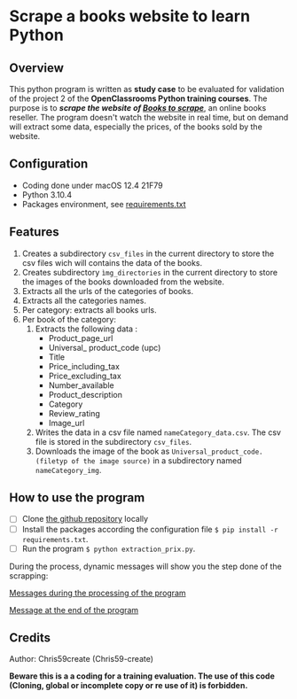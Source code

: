 # Scrape a books website to learn Python
## Overview
This python program is written as **study case** to be evaluated for validation of the project 2 of the **OpenClassrooms Python training courses**. The purpose is to ***scrape the website of [Books to scrape](http://books.toscrape.com/)***, an online books reseller. The program doesn't watch the website in real time, but on demand will extract some data, especially the prices, of the books sold by the website.

## Configuration
- Coding done under macOS 12.4 21F79
- Python 3.10.4
- Packages environment, see [requirements.txt](/requirements.txt)

## Features
1. Creates a subdirectory `csv_files` in the current directory to store the csv files wich will contains the data of the books.
2. Creates subdirectory `ìmg_directories` in the current directory to store the images of the books downloaded from the website.
3. Extracts all the urls of the categories of books.
4. Extracts all the categories names.
5. Per category: extracts all books urls.
6. Per book of the category:
    1. Extracts the following data :
          - Product_page_url
          - Universal_ product_code (upc)
          - Title
          - Price_including_tax
          - Price_excluding_tax
          - Number_available
          - Product_description
          - Category
          - Review_rating
          - Image_url
    2. Writes the data in a csv file named `nameCategory_data.csv`. The csv file is stored in the subdirectory `csv_files`.
    3. Downloads the image of the book as `Universal_product_code.(filetyp of the image source)` in a subdirectory named `nameCategory_img`.
               
## How to use the program
- [ ] Clone [the github repository](https://github.com/Chris59-create/ocr_python_projet2.git) locally
- [ ] Install the packages according the configuration file `$ pip install -r requirements.txt`.
- [ ] Run the program `$ python extraction_prix.py`.

During the process, dynamic messages will show you the step done of the scrapping:

[Messages during the processing of the program](/img_README/in_progress_messages_extraction_prix.png)

[Message at the end of the program](/img_README/end_message_extraction_prix.png)

## Credits
Author: Chris59create (Chris59-create)

**Beware this is a a coding for a training evaluation. The use of this code (Cloning, global or incomplete copy or re use of it) is forbidden.**
